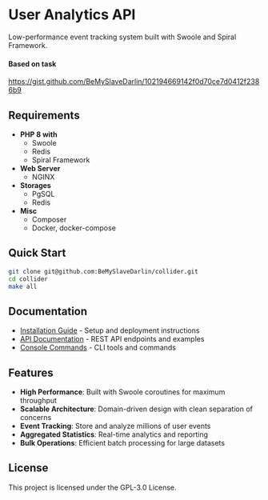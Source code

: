 # User Analytics API

Low-performance event tracking system built with Swoole and Spiral Framework.

#### Based on task

https://gist.github.com/BeMySlaveDarlin/102194669142f0d70ce7d0412f2386b9

## Requirements

- **PHP 8 with**
  - Swoole
  - Redis
  - Spiral Framework
- **Web Server**
  - NGINX
- **Storages**
  - PgSQL
  - Redis
- **Misc**
  - Composer
  - Docker, docker-compose

## Quick Start

```bash
git clone git@github.com:BeMySlaveDarlin/collider.git
cd collider
make all
```

## Documentation

- [Installation Guide](docs/installation.md) - Setup and deployment instructions
- [API Documentation](docs/api.md) - REST API endpoints and examples
- [Console Commands](docs/console.md) - CLI tools and commands

## Features

- **High Performance**: Built with Swoole coroutines for maximum throughput
- **Scalable Architecture**: Domain-driven design with clean separation of concerns
- **Event Tracking**: Store and analyze millions of user events
- **Aggregated Statistics**: Real-time analytics and reporting
- **Bulk Operations**: Efficient batch processing for large datasets

## License

This project is licensed under the GPL-3.0 License.
